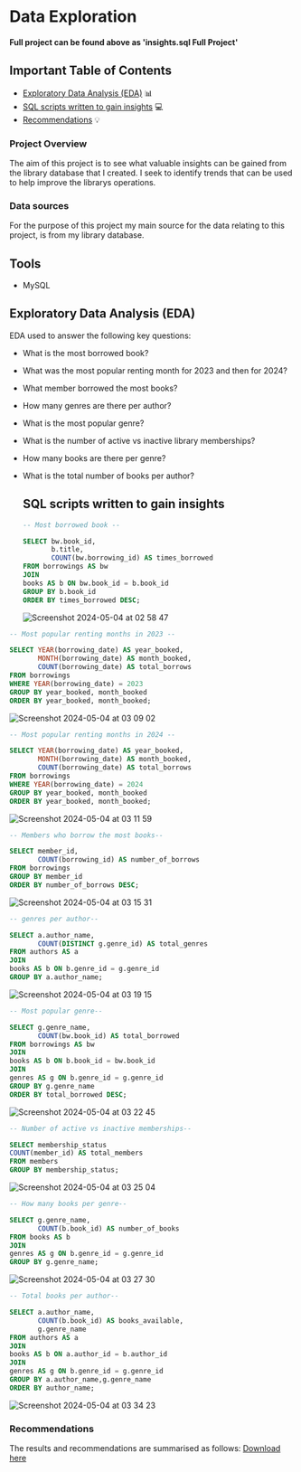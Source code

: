 # Data Exploration 

#### Full project can be found above as 'insights.sql  Full Project'

## Important Table of Contents 

- [Exploratory Data Analysis (EDA)](#exploratory-data-analysis-eda) 📊
- [SQL scripts written to gain insights](#sql-scripts-written-to-gain-insights) 💻
- [Recommendations](#recommendations) 💡
  


### Project Overview

The aim of this project is to see what valuable insights can be gained from the library database that I created. I seek to identify trends that can be used
to help improve the librarys operations.


### Data sources

For the purpose of this project my main source for the data relating to this project, is from 
my library database.


## Tools 

- MySQL

## Exploratory Data Analysis (EDA)

   EDA used to answer the following key questions:

   - What is the most borrowed book?
   - What was the most popular renting month for 2023 and then for 2024?
   - What member borrowed the most books?
   - How many genres are there per author?
   - What is the most popular genre?
   - What is the number of active vs inactive library memberships?
   - How many books are there per genre?
   - What is the total number of books per author?

     ## SQL scripts written to gain insights
     
     ```sql
     -- Most borrowed book --
     
     SELECT bw.book_id,
            b.title,
            COUNT(bw.borrowing_id) AS times_borrowed
     FROM borrowings AS bw
     JOIN
     books AS b ON bw.book_id = b.book_id
     GROUP BY b.book_id
     ORDER BY times_borrowed DESC;
     ```
     ![Screenshot 2024-05-04 at 02 58 47](https://github.com/JoshuaAsante1997/Library-Database/assets/149339304/21596f9a-5bf4-49dd-8e0e-a500b4eb7a0f)

```sql
-- Most popular renting months in 2023 --

SELECT YEAR(borrowing_date) AS year_booked,
       MONTH(borrowing_date) AS month_booked,
       COUNT(borrowing_date) AS total_borrows
FROM borrowings
WHERE YEAR(borrowing_date) = 2023
GROUP BY year_booked, month_booked
ORDER BY year_booked, month_booked;
```
![Screenshot 2024-05-04 at 03 09 02](https://github.com/JoshuaAsante1997/Library-Database/assets/149339304/97308f46-2033-4f4b-b81e-b9435889903d)

```sql
-- Most popular renting months in 2024 --

SELECT YEAR(borrowing_date) AS year_booked,
       MONTH(borrowing_date) AS month_booked,
       COUNT(borrowing_date) AS total_borrows
FROM borrowings
WHERE YEAR(borrowing_date) = 2024
GROUP BY year_booked, month_booked
ORDER BY year_booked, month_booked;
```
![Screenshot 2024-05-04 at 03 11 59](https://github.com/JoshuaAsante1997/Library-Database/assets/149339304/984f4dc1-acd9-429b-9cad-6d3814770e4d)

```sql
-- Members who borrow the most books--

SELECT member_id,
       COUNT(borrowing_id) AS number_of_borrows
FROM borrowings
GROUP BY member_id
ORDER BY number_of_borrows DESC;
```
![Screenshot 2024-05-04 at 03 15 31](https://github.com/JoshuaAsante1997/Library-Database/assets/149339304/f4bf3317-fc07-493d-bea3-7337d9d0c94e)

```sql
-- genres per author--

SELECT a.author_name,
       COUNT(DISTINCT g.genre_id) AS total_genres
FROM authors AS a
JOIN
books AS b ON b.genre_id = g.genre_id
GROUP BY a.author_name;
```
![Screenshot 2024-05-04 at 03 19 15](https://github.com/JoshuaAsante1997/Library-Database/assets/149339304/74b3b531-b32b-419f-bec1-a3cc2892952b)


```sql
-- Most popular genre--

SELECT g.genre_name,
       COUNT(bw.book_id) AS total_borrowed
FROM borrowings AS bw
JOIN
books AS b ON b.book_id = bw.book_id
JOIN
genres AS g ON b.genre_id = g.genre_id
GROUP BY g.genre_name
ORDER BY total_borrowed DESC;
```
![Screenshot 2024-05-04 at 03 22 45](https://github.com/JoshuaAsante1997/Library-Database/assets/149339304/5e8ff8db-724e-44ac-b475-0ac5c4a900d3)

```sql
-- Number of active vs inactive memberships--

SELECT membership_status
COUNT(member_id) AS total_members
FROM members
GROUP BY membership_status;
```
![Screenshot 2024-05-04 at 03 25 04](https://github.com/JoshuaAsante1997/Library-Database/assets/149339304/02153fec-60fe-4e3d-b4db-0c7652cc882a)

```sql
-- How many books per genre--

SELECT g.genre_name,
       COUNT(b.book_id) AS number_of_books
FROM books AS b
JOIN
genres AS g ON b.genre_id = g.genre_id
GROUP BY g.genre_name;
```
![Screenshot 2024-05-04 at 03 27 30](https://github.com/JoshuaAsante1997/Library-Database/assets/149339304/1301c1ac-94f3-4785-94ed-51d559b85cc5)

```sql
-- Total books per author--

SELECT a.author_name,
       COUNT(b.book_id) AS books_available,
       g.genre_name
FROM authors AS a
JOIN
books AS b ON a.author_id = b.author_id
JOIN
genres AS g ON b.genre_id = g.genre_id
GROUP BY a.author_name,g.genre_name
ORDER BY author_name;
```
![Screenshot 2024-05-04 at 03 34 23](https://github.com/JoshuaAsante1997/Library-Database/assets/149339304/3f65c389-c47d-47a2-b244-bf870e1c704e)

### Recommendations

The results and recommendations are summarised as follows: [Download here](https://github.com/JoshuaAsante1997/Library-Database/files/15209902/Data.exploration.findings.pdf)


